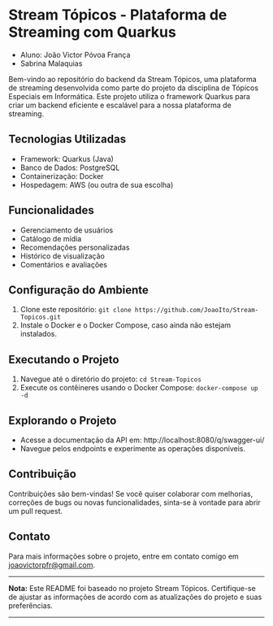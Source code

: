 # Stream Tópicos - Plataforma de Streaming com Quarkus

- Aluno: João Victor Póvoa França
- Sabrina Malaquias

Bem-vindo ao repositório do backend da Stream Tópicos, uma plataforma de streaming desenvolvida como parte do projeto da disciplina de Tópicos Especiais em Informática. Este projeto utiliza o framework Quarkus para criar um backend eficiente e escalável para a nossa plataforma de streaming.

## Tecnologias Utilizadas

- Framework: Quarkus (Java)
- Banco de Dados: PostgreSQL
- Containerização: Docker
- Hospedagem: AWS (ou outra de sua escolha)

## Funcionalidades

- Gerenciamento de usuários
- Catálogo de mídia
- Recomendações personalizadas
- Histórico de visualização
- Comentários e avaliações

## Configuração do Ambiente

1. Clone este repositório: `git clone https://github.com/JoaoIto/Stream-Topicos.git`
2. Instale o Docker e o Docker Compose, caso ainda não estejam instalados.

## Executando o Projeto

1. Navegue até o diretório do projeto: `cd Stream-Topicos`
2. Execute os contêineres usando o Docker Compose: `docker-compose up -d`

## Explorando o Projeto

- Acesse a documentação da API em: http://localhost:8080/q/swagger-ui/
- Navegue pelos endpoints e experimente as operações disponíveis.

## Contribuição

Contribuições são bem-vindas! Se você quiser colaborar com melhorias, correções de bugs ou novas funcionalidades, sinta-se à vontade para abrir um pull request.

## Contato

Para mais informações sobre o projeto, entre em contato comigo em joaovictorpfr@gmail.com.

---

**Nota:** Este README foi baseado no projeto Stream Tópicos. Certifique-se de ajustar as informações de acordo com as atualizações do projeto e suas preferências.

---
